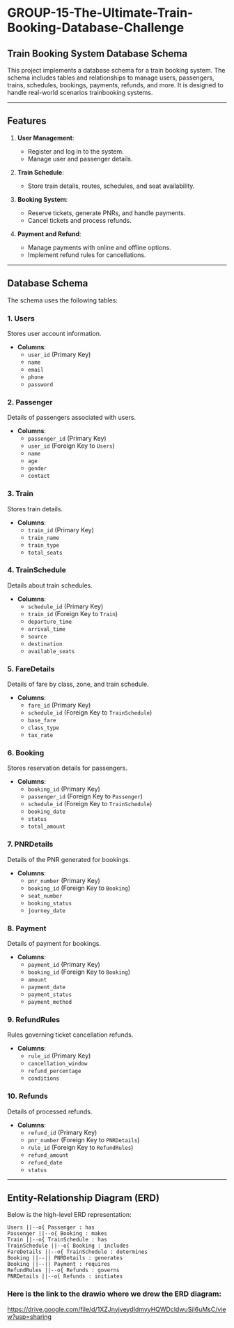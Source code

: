 # GROUP-15-The-Ultimate-Train-Booking-Database-Challenge


## Train Booking System Database Schema

This project implements a database schema for a train booking system. The schema includes tables and relationships to manage users, passengers, trains, schedules, bookings, payments, refunds, and more. It is designed to handle real-world scenarios trainbooking systems.

---

## Features
1. **User Management**:
   - Register and log in to the system.
   - Manage user and passenger details.
   
2. **Train Schedule**:
   - Store train details, routes, schedules, and seat availability.

3. **Booking System**:
   - Reserve tickets, generate PNRs, and handle payments.
   - Cancel tickets and process refunds.

4. **Payment and Refund**:
   - Manage payments with online and offline options.
   - Implement refund rules for cancellations.

---

## Database Schema
The schema uses the following tables:

### 1. Users
Stores user account information.
- **Columns**:
  - `user_id` (Primary Key)
  - `name`
  - `email`
  - `phone`
  - `password`

### 2. Passenger
Details of passengers associated with users.
- **Columns**:
  - `passenger_id` (Primary Key)
  - `user_id` (Foreign Key to `Users`)
  - `name`
  - `age`
  - `gender`
  - `contact`

### 3. Train
Stores train details.
- **Columns**:
  - `train_id` (Primary Key)
  - `train_name`
  - `train_type`
  - `total_seats`

### 4. TrainSchedule
Details about train schedules.
- **Columns**:
  - `schedule_id` (Primary Key)
  - `train_id` (Foreign Key to `Train`)
  - `departure_time`
  - `arrival_time`
  - `source`
  - `destination`
  - `available_seats`

### 5. FareDetails
Details of fare by class, zone, and train schedule.
- **Columns**:
  - `fare_id` (Primary Key)
  - `schedule_id` (Foreign Key to `TrainSchedule`)
  - `base_fare`
  - `class_type`
  - `tax_rate`

### 6. Booking
Stores reservation details for passengers.
- **Columns**:
  - `booking_id` (Primary Key)
  - `passenger_id` (Foreign Key to `Passenger`)
  - `schedule_id` (Foreign Key to `TrainSchedule`)
  - `booking_date`
  - `status`
  - `total_amount`

### 7. PNRDetails
Details of the PNR generated for bookings.
- **Columns**:
  - `pnr_number` (Primary Key)
  - `booking_id` (Foreign Key to `Booking`)
  - `seat_number`
  - `booking_status`
  - `journey_date`

### 8. Payment
Details of payment for bookings.
- **Columns**:
  - `payment_id` (Primary Key)
  - `booking_id` (Foreign Key to `Booking`)
  - `amount`
  - `payment_date`
  - `payment_status`
  - `payment_method`

### 9. RefundRules
Rules governing ticket cancellation refunds.
- **Columns**:
  - `rule_id` (Primary Key)
  - `cancellation_window`
  - `refund_percentage`
  - `conditions`

### 10. Refunds
Details of processed refunds.
- **Columns**:
  - `refund_id` (Primary Key)
  - `pnr_number` (Foreign Key to `PNRDetails`)
  - `rule_id` (Foreign Key to `RefundRules`)
  - `refund_amount`
  - `refund_date`
  - `status`

---

## Entity-Relationship Diagram (ERD)
Below is the high-level ERD representation:

```plaintext
Users ||--o{ Passenger : has
Passenger ||--o{ Booking : makes
Train ||--o{ TrainSchedule : has
TrainSchedule ||--o{ Booking : includes
FareDetails ||--o{ TrainSchedule : determines
Booking ||--|| PNRDetails : generates
Booking ||--|| Payment : requires
RefundRules ||--o{ Refunds : governs
PNRDetails ||--o{ Refunds : initiates

```
### Here is the link to the drawio where we drew the ERD diagram: 
https://drive.google.com/file/d/1XZJnyjveydIdmyyHQWDcldwuSjI6uMsC/view?usp=sharing
